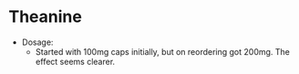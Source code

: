 # Theanine

- Dosage:
  - Started with 100mg caps initially, but on reordering got 200mg. The effect seems clearer.

